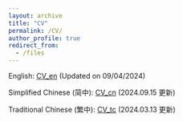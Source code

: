 ```yaml
---
layout: archive
title: "CV"
permalink: /CV/
author_profile: true
redirect_from:
  - /files
---
```


English: <a href="/files/CV_JiaweiDu_en.pdf" target="_blank">CV_en</a> (Updated on 09/04/2024)

Simplified Chinese (简中): <a href="/files/CV_JiaweiDu_cn.pdf" target="_blank">CV_cn</a> (2024.09.15 更新)

Traditional Chinese (繁中): <a href="/files/CV_JiaweiDu_tc.pdf" target="_blank">CV_tc</a> (2024.03.13 更新)